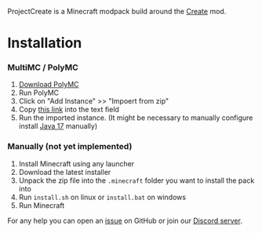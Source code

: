 ProjectCreate is a Minecraft modpack build around the [Create](https://modrinth.com/mod/create) mod.

# Installation
### MultiMC / PolyMC
1. [Download PolyMC](https://polymc.org/download/)
2. Run PolyMC
3. Click on "Add Instance" >> "Impoert from zip"
4. Copy [this link](https://github.com/OpenPlayVerse/ProjectCreate/releases/latest/download/ProjectCreate-latest_MultiMC.zip ) into the text field
5. Run the imported instance.
(It might be necessary to manually configure install [Java 17](https://adoptium.net/temurin/releases/) manually)

### Manually (not yet implemented)
1. Install Minecraft using any launcher
2. Download the latest installer
3. Unpack the zip file into the `.minecraft` folder you want to install the pack into
4. Run `install.sh` on linux or `install.bat` on windows
5. Run Minecraft


For any help you can open an [issue](https://github.com/OpenPlayVerse/testpack/issues) on GitHub or join our [Discord server](https://discord.gg/RAuzfjSuuT).
